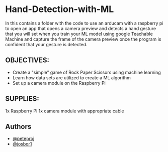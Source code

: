 # Hand-Detection-with-ML

In this contains a folder with the code to use an arducam with a raspberry pi to open an app that opens a camera preview and detects a hand gesture that you will set when you train your ML model using google Teachable Machine and capture the frame of the camera preview once the program is confident that your gesture is detected.

## OBJECTIVES:
- Create a "simple” game of Rock Paper Scissors using machine learning
- Learn how data sets are utilized to create a ML algorithm
- Set up a camera module on the Raspberry Pi

## SUPPLIES:
1x Raspberry Pi
1x camera module with appropriate cable

## Authors

- [@peteproj](https://github.com/peteproj)
- [@josbor1](https://github.com/josbor1)
